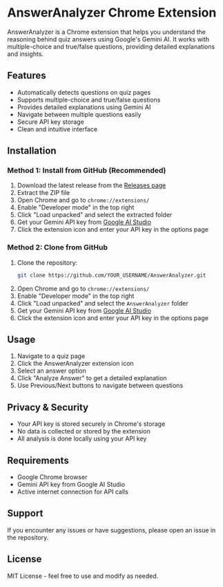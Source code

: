 # AnswerAnalyzer Chrome Extension

AnswerAnalyzer is a Chrome extension that helps you understand the reasoning behind quiz answers using Google's Gemini AI. It works with multiple-choice and true/false questions, providing detailed explanations and insights.

## Features

- Automatically detects questions on quiz pages
- Supports multiple-choice and true/false questions
- Provides detailed explanations using Gemini AI
- Navigate between multiple questions easily
- Secure API key storage
- Clean and intuitive interface

## Installation

### Method 1: Install from GitHub (Recommended)
1. Download the latest release from the [Releases page](https://github.com/YOUR_USERNAME/AnswerAnalyzer/releases)
2. Extract the ZIP file
3. Open Chrome and go to `chrome://extensions/`
4. Enable "Developer mode" in the top right
5. Click "Load unpacked" and select the extracted folder
6. Get your Gemini API key from [Google AI Studio](https://makersuite.google.com/app/apikey)
7. Click the extension icon and enter your API key in the options page

### Method 2: Clone from GitHub
1. Clone the repository:
   ```bash
   git clone https://github.com/YOUR_USERNAME/AnswerAnalyzer.git
   ```
2. Open Chrome and go to `chrome://extensions/`
3. Enable "Developer mode" in the top right
4. Click "Load unpacked" and select the `AnswerAnalyzer` folder
5. Get your Gemini API key from [Google AI Studio](https://makersuite.google.com/app/apikey)
6. Click the extension icon and enter your API key in the options page

## Usage

1. Navigate to a quiz page
2. Click the AnswerAnalyzer extension icon
3. Select an answer option
4. Click "Analyze Answer" to get a detailed explanation
5. Use Previous/Next buttons to navigate between questions

## Privacy & Security

- Your API key is stored securely in Chrome's storage
- No data is collected or stored by the extension
- All analysis is done locally using your API key

## Requirements

- Google Chrome browser
- Gemini API key from Google AI Studio
- Active internet connection for API calls

## Support

If you encounter any issues or have suggestions, please open an issue in the repository.

## License

MIT License - feel free to use and modify as needed. 